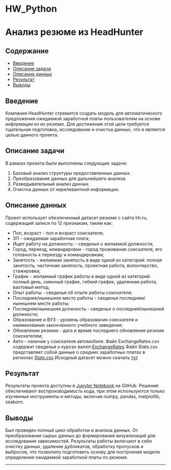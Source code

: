 # HW_Python
# Анализ резюме из HeadHunter

## Содержание

- [Введение](#введение)
- [Описание задачи](#описание-задачи)
- [Описание данных](#описание-данных)
- [Результат](#результат)
- [Выводы](#выводы)

## Введение

Компания HeadHunter стремится создать модель для автоматического предложения ожидаемой заработной платы пользователям на основе информации из их резюме. Для достижения этой цели требуется тщательная подготовка, исследование и очистка данных, что и является целью данного проекта.

## Описание задачи

В рамках проекта были выполнены следующие задачи:
1. Базовый анализ структуры предоставленных данных.
2. Преобразование данных для дальнейшего анализа.
3. Разведывательный анализ данных.
4. Очистка данных от нерелевантной информации.

## Описание данных

Проект использует обезличенный датасет резюме с сайта hh.ru, содержащий записи по 12 признакам, таким как:
* Пол, возраст - пол и возраст соискателя;
* ЗП - ожидаемая заработная плата;
* Ищет работу на должность: - сведенья о желаемой должности;
* Город, переезд, командировки - город проживания соискателя, его готовность к переезду и командировкам;
* Занятость - желаемая занятость в виде одной из категорий: полная занятость, частичная занятость, проектная работа, волонтерство, стажировка;
* График - желаемый график работы в виде одной из категорий: полный день, сменный график, гибкий график, удаленная работа, вахтовый метод;
* Опыт работы - сведенья об опыте работы соискателя;
* Последнее/нынешнее место работы - сведенья последнем/нынешнем месте работы;
* Последняя/нынешняя должность - сведенья о последней/нынешней должности;
* Образование и ВУЗ - уровень образования соискателя и наименование законченного учебного заведения;
* Обновление резюме - дата и время последнего обновления резюме соискателем;
* Авто - наличие у соискателя автомобиля.
Файл ExchangeRates.csv содержит сведенья о курсах валют.[ExchangeRates](https://github.com/L-Gaysina/HW_Python/blob/main/ExchangeRates.csv) 
Файл Stats.csv представляет собой данные о средних заработных платах в регионах [Stats.csv](https://github.com/L-Gaysina/HW_Python/blob/main/Stat.csv)
Исходный датасет можно скачать [тут](https://drive.google.com/file/d/1qNRAjk8rJY529WkohBJjJVOM9AyUhkcD/view?usp=share_link)

## Результат

Результаты проекта доступны в [Jupyter Notebook](https://github.com/L-Gaysina/HW_Python/blob/main/Project_1_Gaisina.ipynb) на GitHub. Решения обеспечивают воспроизводимость кода, при этом используются только изученные инструменты и методы, включая numpy, pandas, matplotlib, seaborn.

## Выводы

Был проведен полный цикл обработки и анализа данных. От преобразования сырых данных до формирования визуализаций для исследования зависимостей. Результаты работы включают в себя очистку данных, удаление дубликатов, обработку пропусков и выбросов, что позволило подготовить основу для построения модели определения ожидаемой заработной платы по резюме.

---


